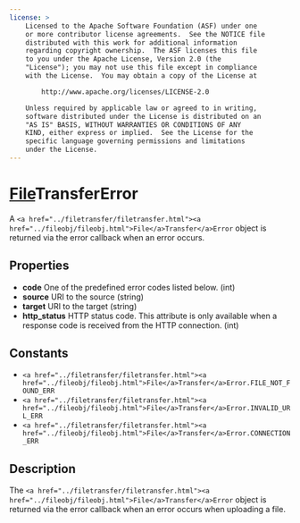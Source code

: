```yaml
---
license: >
    Licensed to the Apache Software Foundation (ASF) under one
    or more contributor license agreements.  See the NOTICE file
    distributed with this work for additional information
    regarding copyright ownership.  The ASF licenses this file
    to you under the Apache License, Version 2.0 (the
    "License"); you may not use this file except in compliance
    with the License.  You may obtain a copy of the License at

        http://www.apache.org/licenses/LICENSE-2.0

    Unless required by applicable law or agreed to in writing,
    software distributed under the License is distributed on an
    "AS IS" BASIS, WITHOUT WARRANTIES OR CONDITIONS OF ANY
    KIND, either express or implied.  See the License for the
    specific language governing permissions and limitations
    under the License.
---
```


<a href="../filetransfer/filetransfer.html"><a href="../fileobj/fileobj.html">File</a>Transfer</a>Error
========

A `<a href="../filetransfer/filetransfer.html"><a href="../fileobj/fileobj.html">File</a>Transfer</a>Error` object is returned via the error callback when an error occurs.

Properties
----------

- __code__ One of the predefined error codes listed below. (int)
- __source__ URI to the source (string)
- __target__ URI to the target (string)
- __http_status__ HTTP status code.  This attribute is only available when a response code is received from the HTTP connection. (int)

Constants
---------

- `<a href="../filetransfer/filetransfer.html"><a href="../fileobj/fileobj.html">File</a>Transfer</a>Error.FILE_NOT_FOUND_ERR`
- `<a href="../filetransfer/filetransfer.html"><a href="../fileobj/fileobj.html">File</a>Transfer</a>Error.INVALID_URL_ERR`
- `<a href="../filetransfer/filetransfer.html"><a href="../fileobj/fileobj.html">File</a>Transfer</a>Error.CONNECTION_ERR`

Description
-----------

The `<a href="../filetransfer/filetransfer.html"><a href="../fileobj/fileobj.html">File</a>Transfer</a>Error` object is returned via the error callback  when an error occurs when uploading a file.
